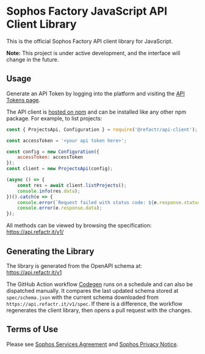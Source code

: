 # Sophos Factory JavaScript API Client Library

This is the official Sophos Factory API client library for JavaScript.

**Note:** This project is under active development, and the interface will change in the future.

## Usage

Generate an API Token by logging into the platform and visiting the [API Tokens page](https://app.refactr.it/user/tokens).

The API client is [hosted on npm](https://www.npmjs.com/package/@refactr/api-client) and can be installed like any other npm package. For example, to list projects:

```js
const { ProjectsApi, Configuration } = require('@refactr/api-client');

const accessToken = '<your api token here>';

const config = new Configuration({
    accessToken: accessToken
});
const client = new ProjectsApi(config);

(async () => {
    const res = await client.listProjects();
    console.info(res.data);
})().catch(e => {
    console.error(`Request failed with status code: ${e.response.status}. Response body:`);
    console.error(e.response.data);
});
```

All methods can be viewed by browsing the specification: https://api.refactr.it/v1/

## Generating the Library

The library is generated from the OpenAPI schema at: https://api.refactr.it/v1

The GitHub Action workflow [Codegen](.github/workflows/gen.yml) runs on a schedule and can also be dispatched manually. It compares the last updated schema stored at `spec/schema.json` with the current schema downloaded from `https://api.refactr.it/v1/spec`. If there is a difference, the workflow regenerates the client library, then opens a pull request with the changes.

## Terms of Use

Please see [Sophos Services Agreement](https://www.sophos.com/en-us/legal/sophos-services-agreement.aspx) and [Sophos Privacy Notice](https://www.sophos.com/en-us/legal/sophos-group-privacy-notice.aspx).
